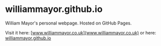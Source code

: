 williammayor.github.io
======================

William Mayor's personal webpage. Hosted on GitHub Pages.

Visit it here: [www.williammayor.co.uk](www.williammayor.co.uk) or here: [williammayor.github.io](williammayor.github.io)